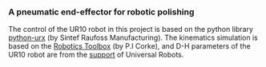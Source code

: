 ### A pneumatic end-effector for robotic polishing
The control of the UR10 robot in this project is based on the python library [python-urx](https://github.com/SintefManufacturing/python-urx) (by Sintef Raufoss Manufacturing). The kinematics simulation is based on the [Robotics Toolbox](https://github.com/petercorke/robotics-toolbox-matlab) (by P.I Corke), and D-H parameters of the UR10 robot are from the [support](https://www.universal-robots.com/how-tos-and-faqs/faq/ur-faq/parameters-for-calculations-of-kinematics-and-dynamics-45257/) of Universal Robots.
